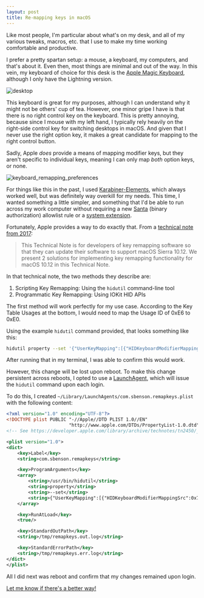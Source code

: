 ```yaml
---
layout: post
title: Re-mapping keys in macOS
---
```


Like most people, I'm particular about what's on my desk, and all of my various tweaks, macros, etc. that I use to make my time working comfortable and productive.

I prefer a pretty spartan setup: a mouse, a keyboard, my computers, and that's about it. Even then, most things are minimal and out of the way. In this vein, my keyboard of choice for this desk is the [Apple Magic Keyboard](https://www.apple.com/shop/product/MXCL3LL/A/magic-keyboard-usb-c-us-english), although I only have the Lightning version. 

![desktop](/assets/_posts/2025-04-18-remapping-keys/desktop.jpeg)

This keyboard is great for my purposes, although I can understand why it might not be others' cup of tea. However, one minor gripe I have is that there is no right control key on the keyboard. This is pretty annoying, because since I mouse with my left hand, I typically rely heavily on the right-side control key for switching desktops in macOS. And given that I never use the right option key, it makes a great candidate for mapping to the right control button.

Sadly, Apple *does* provide a means of mapping modifier keys, but they aren't specific to individual keys, meaning I can only map *both* option keys, or none.

![keyboard_remapping_preferences](/assets/_posts/2025-04-18-remapping-keys/keyboard_remapping.png)

For things like this in the past, I used [Karabiner-Elements](https://karabiner-elements.pqrs.org/), which always worked well, but was definitely way overkill for my needs. This time, I wanted something a little simpler, and something that I'd be able to run across my work computer without requiring a new [Santa](https://github.com/northpolesec/santa) (binary authorization) allowlist rule or a [system extension](https://karabiner-elements.pqrs.org/docs/getting-started/installation/#allow-system-software-which-provides-virtual-devices-for-karabiner-elements).

Fortunately, Apple provides a way to do exactly that. From a [technical note from 2017](https://developer.apple.com/library/archive/technotes/tn2450/_index.html):
> This Technical Note is for developers of key remapping software so that they can update their software to support macOS Sierra 10.12. We present 2 solutions for implementing key remapping functionality for macOS 10.12 in this Technical Note.


In that technical note, the two methods they describe are:

1. Scripting Key Remapping: Using the `hidutil` command-line tool
2. Programmatic Key Remapping: Using IOKit HID APIs 

The first method will work perfectly for my use case. According to the Key Table Usages at the bottom, I would need to map the Usage ID of 0xE6 to 0xE0.

Using the example `hidutil` command provided, that looks something like this:

```bash
hidutil property --set '{"UserKeyMapping":[{"HIDKeyboardModifierMappingSrc":0x7000000E6,"HIDKeyboardModifierMappingDst":0x7000000E0}]}'
```

After running that in my terminal, I was able to confirm this would work.

However, this change will be lost upon reboot. To make this change persistent across reboots, I opted to use a [LaunchAgent](https://developer.apple.com/library/archive/documentation/MacOSX/Conceptual/BPSystemStartup/Chapters/CreatingLaunchdJobs.html), which will issue the `hidutil` command upon each login.

To do this, I created `~/Library/LaunchAgents/com.sbenson.remapkeys.plist` with the following content:
```xml
<?xml version="1.0" encoding="UTF-8"?>
<!DOCTYPE plist PUBLIC "-//Apple//DTD PLIST 1.0//EN"
                       "http://www.apple.com/DTDs/PropertyList-1.0.dtd">
<!-- See https://developer.apple.com/library/archive/technotes/tn2450/_index.html for more on HID key remapping -->

<plist version="1.0">
<dict>
    <key>Label</key>
    <string>com.sbenson.remapkeys</string>

    <key>ProgramArguments</key>
    <array>
        <string>/usr/bin/hidutil</string>
        <string>property</string>
        <string>--set</string>
        <string>{"UserKeyMapping":[{"HIDKeyboardModifierMappingSrc":0x7000000E6,"HIDKeyboardModifierMappingDst":0x7000000E0}]}</string>
    </array>

    <key>RunAtLoad</key>
    <true/>

    <key>StandardOutPath</key>
    <string>/tmp/remapkeys.out.log</string>

    <key>StandardErrorPath</key>
    <string>/tmp/remapkeys.err.log</string>
</dict>
</plist>
```

All I did next was reboot and confirm that my changes remained upon login.

[Let me know if there's a better way!](mailto:sbenson@hey.com)
